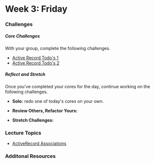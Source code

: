 # Week 3:  Friday

### Challenges

##### Core Challenges
With your group, complete the following challenges.
* [Active Record Todo's 1](https://github.com/grasshoppers-2014/activerecord-todos-part-1-challenge)
* [Active Record Todo's 2](https://github.com/grasshoppers-2014/activerecord-todos-part-2-challenge)



##### Reflect and Stretch
Once you've completed your cores for the day, continue working on the following challenges.

- **Solo:** redo one of today's cores on your own.

- **Review Others, Refactor Yours:**

- **Stretch Challenges:**


### Lecture Topics
- [ActiveRecord Associations](../resources/lectures.md#activerecord-associations)

### Additonal Resources

